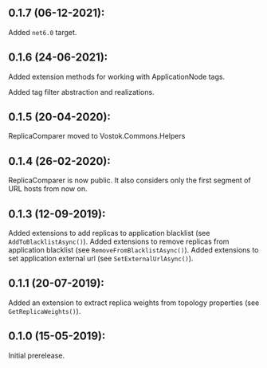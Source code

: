 ## 0.1.7 (06-12-2021):

Added `net6.0` target.

## 0.1.6 (24-06-2021):

Added extension methods for working with ApplicationNode tags.

Added tag filter abstraction and realizations.

## 0.1.5 (20-04-2020):

ReplicaComparer moved to Vostok.Commons.Helpers

## 0.1.4 (26-02-2020):

ReplicaComparer is now public. It also considers only the first segment of URL hosts from now on.

## 0.1.3 (12-09-2019):

Added extensions to add replicas to application blacklist (see `AddToBlacklistAsync()`).
Added extensions to remove replicas from application blacklist (see `RemoveFromBlacklistAsync()`).
Added extensions to set application external url (see `SetExternalUrlAsync()`).

## 0.1.1 (20-07-2019):

Added an extension to extract replica weights from topology properties (see `GetReplicaWeights()`).

## 0.1.0 (15-05-2019): 

Initial prerelease.
